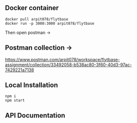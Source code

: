 ## Docker container 
```
docker pull arpit078/flytbase
docker run -p 3000:3000 arpit078/flytbase

```
Then open postman ->

## Postman collection -> 
https://www.postman.com/arpit078/workspace/flytbase-assignment/collection/33492058-b538ac80-3f60-40d3-97ac-7429221a7138


## Local Installation
```
npm i
npm start
```
## API Documentation
